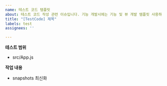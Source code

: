 ```yaml
---
name: 테스트 코드 템플릿
about: 테스트 코드 작성 관련 이슈입니다. 기능 개발시에는 기능 및 뷰 개발 템플릿 사용하면 됩니다.
title: "[TestCode] 제목"
labels: test
assignees: ''

---
```


**테스트 범위**
- src/App.js

**작업 내용**
- snapshots 최신화
